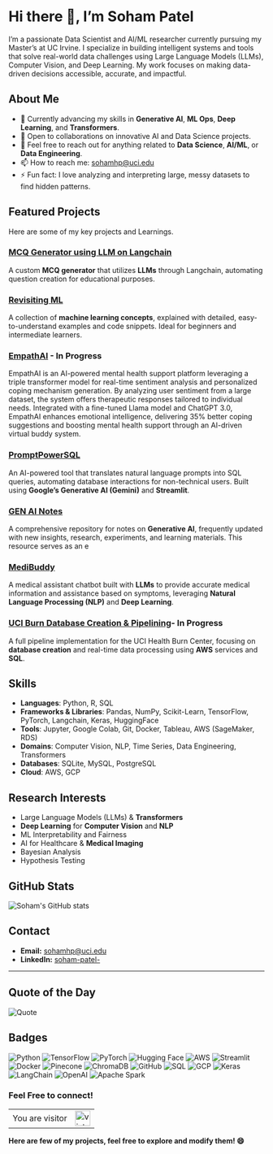 # Hi there 👋, I’m Soham Patel

I’m a passionate Data Scientist and AI/ML researcher currently pursuing my Master’s at UC Irvine. I specialize in building intelligent systems and tools that solve real-world data challenges using Large Language Models (LLMs), Computer Vision, and Deep Learning. My work focuses on making data-driven decisions accessible, accurate, and impactful.


## About Me
- 🌱 Currently advancing my skills in **Generative AI**, **ML Ops**, **Deep Learning**, and **Transformers**.
- 👯 Open to collaborations on innovative AI and Data Science projects.
- 💬 Feel free to reach out for anything related to **Data Science**, **AI/ML**, or **Data Engineering**.
- 📫 How to reach me: [sohamhp@uci.edu](mailto:sohamhp@uci.edu)
- ⚡ Fun fact: I love analyzing and interpreting large, messy datasets to find hidden patterns.

## Featured Projects
Here are some of my key projects and Learnings.
### [MCQ Generator using LLM on Langchain](https://github.com/Sohampatel26/MCQ-Generator-using-LLM-on-Langchain)
A custom **MCQ generator** that utilizes **LLMs** through Langchain, automating question creation for educational purposes.

### [Revisiting ML](https://github.com/Sohampatel26/Revisiting-ML)
A collection of **machine learning concepts**, explained with detailed, easy-to-understand examples and code snippets. Ideal for beginners and intermediate learners.

### [EmpathAI](https://github.com/Sohampatel26/EmpathAI) - **In Progress**
EmpathAI is an AI-powered mental health support platform leveraging a triple transformer model for real-time sentiment analysis and personalized coping mechanism generation. By analyzing user sentiment from a large dataset, the system offers therapeutic responses tailored to individual needs. Integrated with a fine-tuned Llama model and ChatGPT 3.0, EmpathAI enhances emotional intelligence, delivering 35% better coping suggestions and boosting mental health support through an AI-driven virtual buddy system.

### [PromptPowerSQL](https://github.com/Sohampatel26/PromptPowerSQL)
An AI-powered tool that translates natural language prompts into SQL queries, automating database interactions for non-technical users. Built using **Google’s Generative AI (Gemini)** and **Streamlit**.

### [GEN AI Notes](https://github.com/Sohampatel26/Gen-AI-Notes)
A comprehensive repository for notes on **Generative AI**, frequently updated with new insights, research, experiments, and learning materials. This resource serves as an e


### [MediBuddy](https://github.com/Sohampatel26/MediBuddy)
A medical assistant chatbot built with **LLMs** to provide accurate medical information and assistance based on symptoms, leveraging **Natural Language Processing (NLP)** and **Deep Learning**.

### [UCI Burn Database Creation & Pipelining](https://github.com/Sohampatel26/UCI-Burn-Database-creation-and-Pipelining)- **In Progress**
A full pipeline implementation for the UCI Health Burn Center, focusing on **database creation** and real-time data processing using **AWS** services and **SQL**.


## Skills
- **Languages**: Python, R, SQL
- **Frameworks & Libraries**: Pandas, NumPy, Scikit-Learn, TensorFlow, PyTorch, Langchain, Keras, HuggingFace
- **Tools**: Jupyter, Google Colab, Git, Docker, Tableau, AWS (SageMaker, RDS)
- **Domains**: Computer Vision, NLP, Time Series, Data Engineering, Transformers
- **Databases**: SQLite, MySQL, PostgreSQL
- **Cloud**: AWS, GCP

## Research Interests
- Large Language Models (LLMs) & **Transformers**
- **Deep Learning** for **Computer Vision** and **NLP**
- ML Interpretability and Fairness
- AI for Healthcare & **Medical Imaging**
- Bayesian Analysis
- Hypothesis Testing


## GitHub Stats
![Soham's GitHub stats](https://github-readme-stats.vercel.app/api?username=Sohampatel26&show_icons=true&theme=radical)

## Contact
- **Email:** [sohamhp@uci.edu](mailto:sohamhp@uci.edu)
- **LinkedIn:** [soham-patel-](https://www.linkedin.com/in/soham-patel-/)

---

## Quote of the Day
![Quote](https://quotes-github-readme.vercel.app/api?type=horizontal&theme=radical)


## Badges

![Python](https://img.shields.io/badge/Python-3776AB?style=for-the-badge&logo=python&logoColor=white)
![TensorFlow](https://img.shields.io/badge/TensorFlow-FF6F00?style=for-the-badge&logo=tensorflow&logoColor=white)
![PyTorch](https://img.shields.io/badge/PyTorch-EE4C2C?style=for-the-badge&logo=pytorch&logoColor=white)
![Hugging Face](https://img.shields.io/badge/Huggingface-FFD500?style=for-the-badge&logo=huggingface&logoColor=black)
![AWS](https://img.shields.io/badge/AWS-232F3E?style=for-the-badge&logo=amazon-aws&logoColor=white)
![Streamlit](https://img.shields.io/badge/Streamlit-FF4B4B?style=for-the-badge&logo=streamlit&logoColor=white)
![Docker](https://img.shields.io/badge/Docker-2496ED?style=for-the-badge&logo=docker&logoColor=white)
![Pinecone](https://img.shields.io/badge/Pinecone-2A7DE1?style=for-the-badge&logo=pinecone&logoColor=white)
![ChromaDB](https://img.shields.io/badge/ChromaDB-21BABA?style=for-the-badge)
![GitHub](https://img.shields.io/badge/GitHub-181717?style=for-the-badge&logo=github&logoColor=white)
![SQL](https://img.shields.io/badge/SQL-4479A1?style=for-the-badge&logo=postgresql&logoColor=white)
![GCP](https://img.shields.io/badge/GCP-4285F4?style=for-the-badge&logo=google-cloud&logoColor=white)
![Keras](https://img.shields.io/badge/Keras-D00000?style=for-the-badge&logo=keras&logoColor=white)
![LangChain](https://img.shields.io/badge/LangChain-FFD700?style=for-the-badge)
![OpenAI](https://img.shields.io/badge/OpenAI-412991?style=for-the-badge&logo=openai&logoColor=white)
![Apache Spark](https://img.shields.io/badge/Apache%20Spark-E25A1C?style=for-the-badge&logo=apachespark&logoColor=white)


### Feel Free to connect!

<table align="center">
  <tr>
    <td>You are visitor</td>
    <td><img src="https://profile-counter.glitch.me/Sohampatel26/count.svg" alt="vistor count" height="30" /></td>
  </tr>
</table>

**Here are few of my projects, feel free to explore and modify them! 😄**



